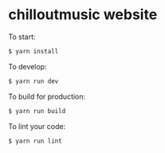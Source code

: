 # chilloutmusic website

To start:

```bash
$ yarn install
```

To develop:

```bash
$ yarn run dev
```

To build for production:

```bash
$ yarn run build
```

To lint your code:

```bash
$ yarn run lint
```
